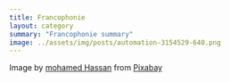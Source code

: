 ```yaml
---
title: Francophonie
layout: category
summary: "Francophonie summary"
image: ../assets/img/posts/automation-3154529-640.png 
---
```


Image by <a href="https://pixabay.com/users/mohamed_hassan-5229782/?utm_source=link-attribution&amp;utm_medium=referral&amp;utm_campaign=image&amp;utm_content=3154529">mohamed Hassan</a> from <a href="https://pixabay.com/?utm_source=link-attribution&amp;utm_medium=referral&amp;utm_campaign=image&amp;utm_content=3154529">Pixabay</a>
